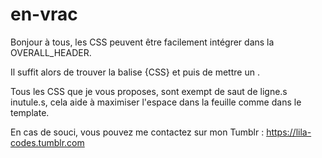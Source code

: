 # en-vrac

Bonjour à tous,
les CSS peuvent être facilement intégrer dans la OVERALL_HEADER.

Il suffit alors de trouver la balise {CSS} et puis de mettre un <style>vos codes</style>.

Tous les CSS que je vous proposes, sont exempt de saut de ligne.s inutule.s, cela aide à maximiser l'espace dans la feuille comme dans le template.

En cas de souci, vous pouvez me contactez sur mon Tumblr : https://lila-codes.tumblr.com
